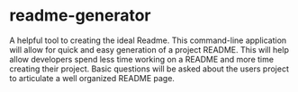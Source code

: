 # readme-generator
A helpful tool to creating the ideal Readme. This command-line application will allow for quick and easy generation of a project README. This will help allow developers spend less time working on a README and more time creating their project. Basic questions will be asked about the users project to articulate a well organized README page.
